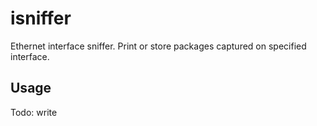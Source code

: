 # isniffer
Ethernet interface sniffer. Print or store packages captured on specified interface. 

## Usage 
Todo: write 
